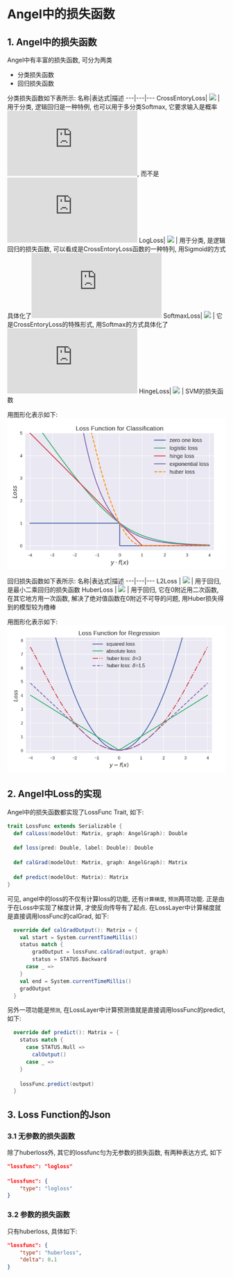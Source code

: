 # Angel中的损失函数

## 1. Angel中的损失函数
Angel中有丰富的损失函数, 可分为两类
- 分类损失函数
- 回归损失函数

分类损失函数如下表所示:
名称|表达式|描述
---|---|---
CrossEntoryLoss| ![](http://latex.codecogs.com/png.latex?-\sum_iy_i\log{p_i(x)}) | 用于分类, 逻辑回归是一种特例, 也可以用于多分类Softmax, 它要求输入是概率![](http://latex.codecogs.com/png.latex?p_i(x)), 而不是![](http://latex.codecogs.com/png.latex?f(x))
LogLoss| ![](http://latex.codecogs.com/png.latex?\log{\(1+e^{-yf(x)}\)}) | 用于分类, 是逻辑回归的损失函数, 可以看成是CrossEntoryLoss函数的一种特列, 用Sigmoid的方式具体化了![](http://latex.codecogs.com/png.latex?p_i(x))
SoftmaxLoss| ![](http://latex.codecogs.com/png.latex?-\sum_iI(y=i)\log\frac{x^{x_i}}{\sum_je^{x_j}}) | 它是CrossEntoryLoss的特殊形式, 用Softmax的方式具体化了![](http://latex.codecogs.com/png.latex?p_i(x))
HingeLoss| ![](http://latex.codecogs.com/png.latex?\max{\(0,1-yf(x)\)}) | SVM的损失函数

用图形化表示如下:
![分类损失函数](../img/classifcationloss.png)

回归损失函数如下表所示:
名称|表达式|描述
---|---|---
L2Loss | ![](http://latex.codecogs.com/png.latex?\|y-f(x)\|_2^2) | 用于回归, 是最小二乘回归的损失函数
HuberLoss | ![](http://latex.codecogs.com/png.latex?\left\\{\begin{array}{ll}\delta\cdot\(abs(x)-\frac{\delta}{2}\),&abs(x)>\delta\\\\\frac{1}{2}x^2,&abs(x)\le\delta\end{array}\right.) | 用于回归, 它在0附近用二次函数, 在其它地方用一次函数, 解决了绝对值函数在0附近不可导的问题, 用Huber损失得到的模型较为橹棒

用图形化表示如下:
![回归损失函数](../img/regressionloss.png)

## 2. Angel中Loss的实现
Angel中的损失函数都实现了LossFunc Trait, 如下:
```scala
trait LossFunc extends Serializable {
  def calLoss(modelOut: Matrix, graph: AngelGraph): Double

  def loss(pred: Double, label: Double): Double

  def calGrad(modelOut: Matrix, graph: AngelGraph): Matrix

  def predict(modelOut: Matrix): Matrix
}
```
可见, angel中的loss的不仅有计算loss的功能, 还有`计算梯度`, `预测`两项功能. 正是由于在Loss中实现了梯度计算, 才使反向传导有了起点. 在LossLayer中计算梯度就是直接调用lossFunc的calGrad, 如下:
```scala
  override def calGradOutput(): Matrix = {
    val start = System.currentTimeMillis()
    status match {
        gradOutput = lossFunc.calGrad(output, graph)
        status = STATUS.Backward
      case _ =>
    }
    val end = System.currentTimeMillis()
    gradOutput
  }
```
另外一项功能是`预测`, 在LossLayer中计算预测值就是直接调用lossFunc的predict, 如下:
```scala
  override def predict(): Matrix = {
    status match {
      case STATUS.Null =>
        calOutput()
      case _ =>
    }

    lossFunc.predict(output)
  }
```

## 3. Loss Function的Json
### 3.1 无参数的损失函数
除了huberloss外, 其它的lossfunc匀为无参数的损失函数, 有两种表达方式, 如下
```json
"lossfunc": "logloss"

"lossfunc": {
    "type": "logloss"
} 
```

### 3.2 参数的损失函数
只有huberloss, 具体如下:
```json
"lossfunc": {
    "type": "huberloss",
    "delta": 0.1
}
```
